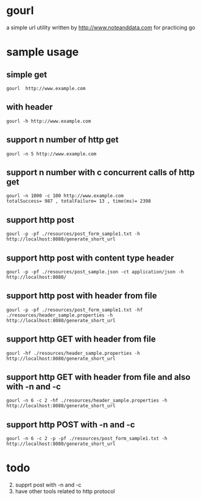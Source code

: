 # gourl
a simple url utility written by http://www.noteanddata.com for practicing go

# sample usage 

## simple get 
```
gourl  http://www.example.com
```

## with header
```
gourl -h http://www.example.com

```

## support n number of http get 
```
gourl -n 5 http://www.example.com

```

## support n number with c concurrent calls of http get

```
gourl -n 1000 -c 100 http://www.example.com
totalSuccess= 987 , totalFailure= 13 , time(ms)= 2398

```

## support http post 
```
gourl -p -pf ./resources/post_form_sample1.txt -h http://localhost:8080/generate_short_url

```

## support http post with content type header 
```
gourl -p -pf ./resources/post_sample.json -ct application/json -h http://localhost:8080/

```

## support http post with header from file 
```
gourl -p -pf ./resources/post_form_sample1.txt -hf ./resources/header_sample.properties -h http://localhost:8080/generate_short_url

```

## support http GET with header from file 
```
gourl -hf ./resources/header_sample.properties -h http://localhost:8080/generate_short_url

```

## support http GET with header from file and also with -n and -c 
```
gourl -n 6 -c 2 -hf ./resources/header_sample.properties -h http://localhost:8080/generate_short_url

```

## support http POST with -n and -c 
```
gourl -n 6 -c 2 -p -pf ./resources/post_form_sample1.txt -h http://localhost:8080/generate_short_url

```

# todo
2. supprt post with -n and -c 
3. have other tools related to http protocol